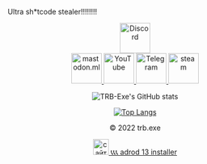 Ultra sh*tcode stealer!!!!!!!!

<center><a href="https://trbexe.ml/discord" title="Discord">
   <img src="https://trbexe.ml/content/discordicon.svg" wight="60" height="60" alt="Discord"</img>
   </a>
<center><a href="https://mastodon.ml/@texe" title="Mastodon.ml">
   <img src="https://www.svgrepo.com/show/331480/mastodon.svg" wight="60" height="60" alt="mastodon.ml"</img>
   </a>
       <a href="https://youtube.com/c/ThisIsTRB" title="Youtube">
   <img src="https://trbexe.ml/content/yticon2.svg" wight="60" height="60" alt="YouTube"</img>
   </a>
      <a href="https://t.me/pentiumn4200" title="Telegram">
   <img src="https://trbexe.ml/content/telega.svg" wight="60" height="60" alt="Telegram"</img>
   </a>
       <a href="https://steamcommunity.com/id/thisistrb/" title="steam">
   <img src="https://trbexe.ml/content/steam.svg" wight="60" height="60" alt="steam"</img>
   </a>
	</center>

![TRB-Exe's GitHub stats](https://github-readme-stats.vercel.app/api?username=TRB-Exe&theme=discord_old_blurple&show_icons=true)

[![Top Langs](https://github-readme-stats.vercel.app/api/top-langs/?username=TRB-Exe&layout=compact&theme=discord_old_blurple)](https://github-readme-stats.vercel.app/api/top-langs/?username=TRB-Exe&layout=compact&theme=discord_old_blurple)

<footer>
<p>© 2022 trb.exe</p>
<a href="http://trbexe.ml">
	<img src="http://trbdotexe.neonarod.com/banner.gif" wight="88" height="31" alt="сайт trb.exe">
        </a>
	<a href="https://adrod.texe.ml">📞📞📞 adrod 13 installer</a>
</footer>

<!--
# шок реклама хотя кому это нужно
[Join Discord Server](http://whiteless-community.ga)
![Discovod server](https://media.discordapp.net/attachments/877243020624396308/880905589134331944/20210827_230348.png)


 -->
